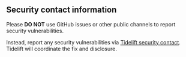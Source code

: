 ## Security contact information

Please **DO NOT** use GitHub issues or other public channels to report security vulnerabilities.

Instead, report any security vulnerabilities via
[Tidelift security contact](https://tidelift.com/security).
Tidelift will coordinate the fix and disclosure.
